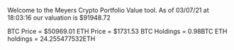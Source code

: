 Welcome to the Meyers Crypto Portfolio Value tool. 
As of 03/07/21 at 18:03:16 our valuation is $91948.72 

BTC Price = $50969.01
 ETH Price = $1731.53
BTC Holdings = 0.98BTC
 ETH holdings = 24.255477532ETH 
